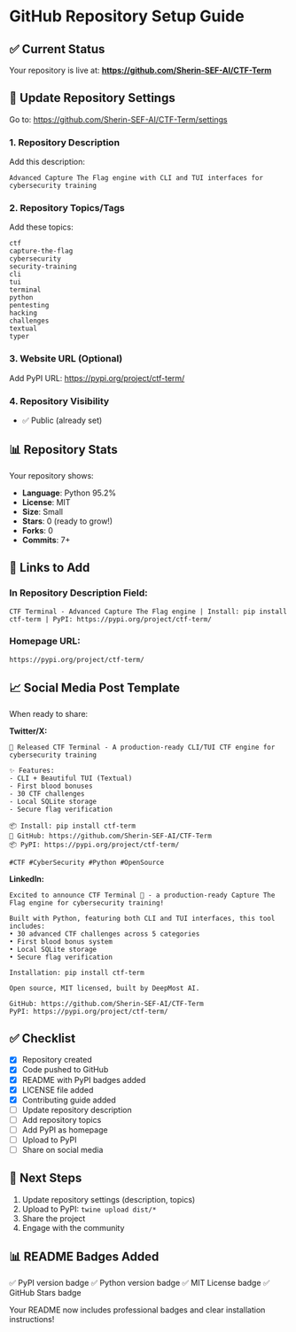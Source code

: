 # GitHub Repository Setup Guide

## ✅ Current Status

Your repository is live at: **https://github.com/Sherin-SEF-AI/CTF-Term**

## 📝 Update Repository Settings

Go to: https://github.com/Sherin-SEF-AI/CTF-Term/settings

### 1. Repository Description

Add this description:
```
Advanced Capture The Flag engine with CLI and TUI interfaces for cybersecurity training
```

### 2. Repository Topics/Tags

Add these topics:
```
ctf
capture-the-flag
cybersecurity
security-training
cli
tui
terminal
python
pentesting
hacking
challenges
textual
typer
```

### 3. Website URL (Optional)

Add PyPI URL: https://pypi.org/project/ctf-term/

### 4. Repository Visibility

- ✅ Public (already set)

## 📊 Repository Stats

Your repository shows:
- **Language**: Python 95.2%
- **License**: MIT
- **Size**: Small
- **Stars**: 0 (ready to grow!)
- **Forks**: 0
- **Commits**: 7+

## 🔗 Links to Add

### In Repository Description Field:
```
CTF Terminal - Advanced Capture The Flag engine | Install: pip install ctf-term | PyPI: https://pypi.org/project/ctf-term/
```

### Homepage URL:
```
https://pypi.org/project/ctf-term/
```

## 📈 Social Media Post Template

When ready to share:

**Twitter/X:**
```
🚀 Released CTF Terminal - A production-ready CLI/TUI CTF engine for cybersecurity training

✨ Features:
- CLI + Beautiful TUI (Textual)
- First blood bonuses
- 30 CTF challenges
- Local SQLite storage
- Secure flag verification

📦 Install: pip install ctf-term
🔗 GitHub: https://github.com/Sherin-SEF-AI/CTF-Term
📦 PyPI: https://pypi.org/project/ctf-term/

#CTF #CyberSecurity #Python #OpenSource
```

**LinkedIn:**
```
Excited to announce CTF Terminal 🚩 - a production-ready Capture The Flag engine for cybersecurity training!

Built with Python, featuring both CLI and TUI interfaces, this tool includes:
• 30 advanced CTF challenges across 5 categories
• First blood bonus system
• Local SQLite storage
• Secure flag verification

Installation: pip install ctf-term

Open source, MIT licensed, built by DeepMost AI.

GitHub: https://github.com/Sherin-SEF-AI/CTF-Term
PyPI: https://pypi.org/project/ctf-term/
```

## ✅ Checklist

- [x] Repository created
- [x] Code pushed to GitHub
- [x] README with PyPI badges added
- [x] LICENSE file added
- [x] Contributing guide added
- [ ] Update repository description
- [ ] Add repository topics
- [ ] Add PyPI as homepage
- [ ] Upload to PyPI
- [ ] Share on social media

## 🎯 Next Steps

1. Update repository settings (description, topics)
2. Upload to PyPI: `twine upload dist/*`
3. Share the project
4. Engage with the community

## 📊 README Badges Added

✅ PyPI version badge
✅ Python version badge
✅ MIT License badge
✅ GitHub Stars badge

Your README now includes professional badges and clear installation instructions!

